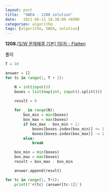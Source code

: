 ```yaml
---
layout: post
title:  "SWEA - 1208 solution"
date:   2021-08-12 18:30:00 +0900
categories: algorithm
tags: [algorithm, SWEA, solution]
---
```

**1208.**[[S/W 문제해결 기본\] 1일차 - Flatten ](https://swexpertacademy.com/main/code/problem/problemDetail.do?contestProbId=AV139KOaABgCFAYh&categoryId=AV139KOaABgCFAYh&categoryType=CODE&problemTitle=1208&orderBy=FIRST_REG_DATETIME&selectCodeLang=ALL&select-1=&pageSize=10&pageIndex=1)

풀이

```python
T = 10

answer = []
for tc in range(1, T + 1):

    N = int(input())
    boxes = list(map(int, input().split()))
    
    result = 0

    for _ in range(N):
        box_min = min(boxes)
        box_max = max(boxes)
        if box_max - box_min > 1:
            boxes[boxes.index(box_min)] += 1
            boxes[boxes.index(box_max)] -= 1
        else:
            break

    box_min = min(boxes)
    box_max = max(boxes)
    result = box_max - box_min

    answer.append(result)    

for tc in range(1, T+1):
    print(f'#{tc} {answer[tc-1]}')
```

